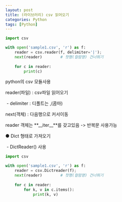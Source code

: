 ```yaml
---
layout: post
title: (라이브러리) csv 읽어오기
categories: Python
tags: [Python]
---
```


```python
import csv

with open('sample1.csv', 'r') as f:
    reader = csv.reader(f, delimiter='|');
    next(reader)		# 첫행(컬럼명) 건너뛰기
    
    for c in reader:
        print(c)
```

python의 csv 모듈사용

reader(파일) : csv파일 읽어오기

 - delimiter : 디폴트는 ,(콤마)

next(객체) : 다음행으로 커서이동

reader 객체는 **\_\_iter\_\_**를 갖고있음 -> 반복문 사용가능

● Dict 형태로 가져오기

 - DictReader() 사용

```python
import csv

with open('sample1.csv', 'r') as f:
    reader = csv.Dictreader(f);
    next(reader)		# 첫행(컬럼명) 건너뛰기
    
    for c in reader:
        for k, v in c.items():
            print(k, v)
```